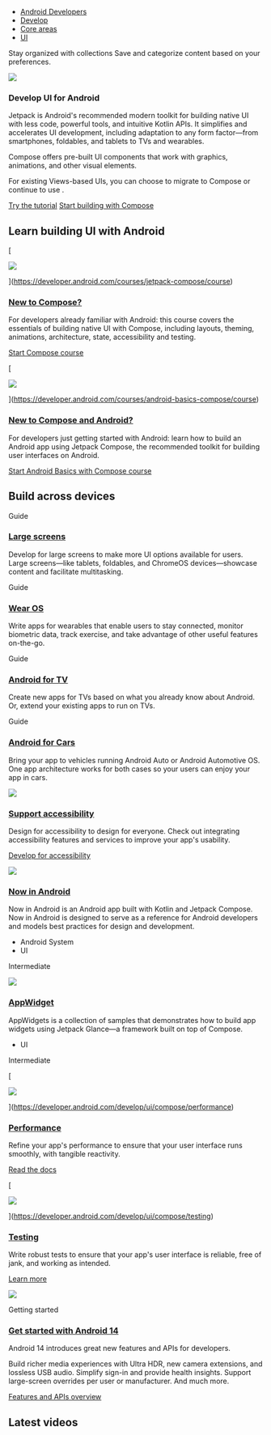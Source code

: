 -   [Android Developers](https://developer.android.com/)
-   [Develop](https://developer.android.com/develop)
-   [Core areas](https://developer.android.com/develop/core-areas)
-   [UI](https://developer.android.com/develop/ui)

Stay organized with collections Save and categorize content based on your preferences.

![](https://developer.android.com/static/images/cluster-illustrations/compose-16-9.svg)

### Develop UI for Android

Jetpack  is Android's recommended modern toolkit for building native UI with less code, powerful tools, and intuitive Kotlin APIs. It simplifies and accelerates UI development, including adaptation to any form factor—from smartphones, foldables, and tablets to TVs and wearables.  
  
Compose offers pre-built UI components that work with graphics, animations, and other visual elements.  
  
For existing Views-based UIs, you can choose to migrate to Compose or continue to use .  
  

[Try the tutorial](https://developer.android.com/jetpack/compose/tutorial) [Start building with Compose](https://developer.android.com/jetpack/compose/layouts)

## Learn building UI with Android

[

![](https://developer.android.com/static/images/jetpack/compose/want_to_learn_compose.png)

](https://developer.android.com/courses/jetpack-compose/course)

### [New to Compose?](https://developer.android.com/courses/jetpack-compose/course)

For developers already familiar with Android: this course covers the essentials of building native UI with Compose, including layouts, theming, animations, architecture, state, accessibility and testing.

[Start Compose course](https://developer.android.com/courses/jetpack-compose/course)

[

![](https://developer.android.com/static/images/jetpack/compose/new_to_android_development.png)

](https://developer.android.com/courses/android-basics-compose/course)

### [New to Compose and Android?](https://developer.android.com/courses/android-basics-compose/course)

For developers just getting started with Android: learn how to build an Android app using Jetpack Compose, the recommended toolkit for building user interfaces on Android.

[Start Android Basics with Compose course](https://developer.android.com/courses/android-basics-compose/course)

## Build across devices

Guide

### [Large screens](https://developer.android.com/jetpack/compose/layouts/adaptive)

Develop for large screens to make more UI options available for users. Large screens—like tablets, foldables, and ChromeOS devices—showcase content and facilitate multitasking.

Guide

### [Wear OS](https://developer.android.com/training/wearables/compose)

Write apps for wearables that enable users to stay connected, monitor biometric data, track exercise, and take advantage of other useful features on-the-go.

Guide

### [Android for TV](https://developer.android.com/training/tv/start/start)

Create new apps for TVs based on what you already know about Android. Or, extend your existing apps to run on TVs.

Guide

### [Android for Cars](https://developer.android.com/training/cars)

Bring your app to vehicles running Android Auto or Android Automotive OS. One app architecture works for both cases so your users can enjoy your app in cars.

[![](https://developer.android.com/static/images/guide/topics/ui/accessibility/hero-accessibility.png)](https://developer.android.com/develop/ui/compose/accessibility)

### [Support accessibility](https://developer.android.com/develop/ui/compose/accessibility)

Design for accessibility to design for everyone. Check out integrating accessibility features and services to improve your app's usability.

[Develop for accessibility](https://developer.android.com/develop/ui/compose/accessibility)

[![](https://developer.android.com/static/guide/topics/ui/images/overview-now-in-android.png)](https://github.com/android/nowinandroid)

### [Now in Android](https://github.com/android/nowinandroid)

Now in Android is an Android app built with Kotlin and Jetpack Compose. Now in Android is designed to serve as a reference for Android developers and models best practices for design and development.

-   Android System
-   UI

Intermediate

[![](https://developer.android.com/static/images/cards/distribute/engage/card-games-services.png)](https://github.com/android/platform-samples/tree/main/samples/user-interface/appwidgets)

### [AppWidget](https://github.com/android/platform-samples/tree/main/samples/user-interface/appwidgets)

AppWidgets is a collection of samples that demonstrates how to build app widgets using Jetpack Glance—a framework built on top of Compose.

-   UI

Intermediate

[

![](https://developer.android.com/static/images/picto-icons/app-optimization-2.svg)

](https://developer.android.com/develop/ui/compose/performance)

### [Performance](https://developer.android.com/develop/ui/compose/performance)

Refine your app's performance to ensure that your user interface runs smoothly, with tangible reactivity.

[Read the docs](https://developer.android.com/develop/ui/compose/performance)

[

![](https://developer.android.com/static/images/picto-icons/test-tube.svg)

](https://developer.android.com/develop/ui/compose/testing)

### [Testing](https://developer.android.com/develop/ui/compose/testing)

Write robust tests to ensure that your app's user interface is reliable, free of jank, and working as intended.

[Learn more](https://developer.android.com/develop/ui/compose/testing)

 [![](https://developer.android.com/static/images/spot-icons/android-14.svg)](https://developer.android.com/about/versions/14/features)

Getting started

### [Get started with Android 14](https://developer.android.com/about/versions/14/features)

Android 14 introduces great new features and APIs for developers.  
  
Build richer media experiences with Ultra HDR, new camera extensions, and lossless USB audio. Simplify sign-in and provide health insights. Support large-screen overrides per user or manufacturer. And much more.

[Features and APIs overview](https://developer.android.com/about/versions/14/features)

## Latest videos